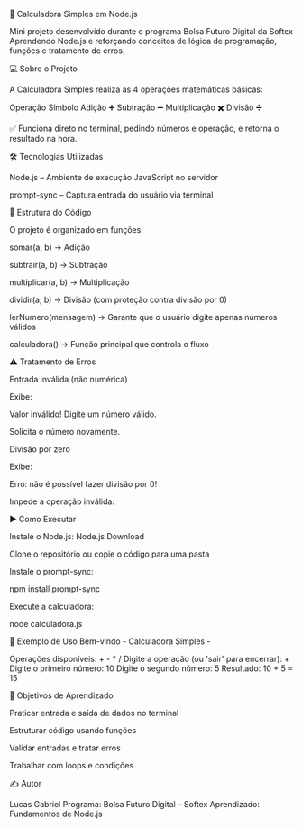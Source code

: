 🎉 Calculadora Simples em Node.js

Mini projeto desenvolvido durante o programa Bolsa Futuro Digital da Softex
Aprendendo Node.js e reforçando conceitos de lógica de programação, funções e tratamento de erros.

💻 Sobre o Projeto

A Calculadora Simples realiza as 4 operações matemáticas básicas:

Operação	Símbolo
Adição	➕
Subtração	➖
Multiplicação	✖️
Divisão	➗

✅ Funciona direto no terminal, pedindo números e operação, e retorna o resultado na hora.

🛠 Tecnologias Utilizadas

Node.js – Ambiente de execução JavaScript no servidor

prompt-sync – Captura entrada do usuário via terminal

📂 Estrutura do Código

O projeto é organizado em funções:

somar(a, b) → Adição

subtrair(a, b) → Subtração

multiplicar(a, b) → Multiplicação

dividir(a, b) → Divisão (com proteção contra divisão por 0)

lerNumero(mensagem) → Garante que o usuário digite apenas números válidos

calculadora() → Função principal que controla o fluxo

⚠️ Tratamento de Erros

Entrada inválida (não numérica)

Exibe:

Valor inválido! Digite um número válido.


Solicita o número novamente.

Divisão por zero

Exibe:

Erro: não é possível fazer divisão por 0!


Impede a operação inválida.

▶️ Como Executar

Instale o Node.js: Node.js Download

Clone o repositório ou copie o código para uma pasta

Instale o prompt-sync:

npm install prompt-sync


Execute a calculadora:

node calculadora.js

📌 Exemplo de Uso
Bem-vindo - Calculadora Simples -

Operações disponíveis: +  -  *  /
Digite a operação (ou 'sair' para encerrar): +
Digite o primeiro número: 10
Digite o segundo número: 5
Resultado: 10 + 5 = 15

🎯 Objetivos de Aprendizado

Praticar entrada e saída de dados no terminal

Estruturar código usando funções

Validar entradas e tratar erros

Trabalhar com loops e condições

✍️ Autor

Lucas Gabriel
Programa: Bolsa Futuro Digital – Softex
Aprendizado: Fundamentos de Node.js